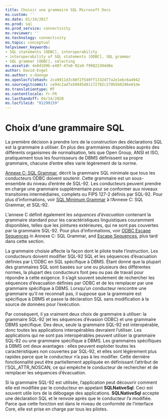 ```yaml
---
title: Choisir une grammaire SQL Microsoft Docs
ms.custom: ''
ms.date: 01/19/2017
ms.prod: sql
ms.prod_service: connectivity
ms.reviewer: ''
ms.technology: connectivity
ms.topic: conceptual
helpviewer_keywords:
- SQL statements [ODBC], interoperability
- interoperability of SQL statements [ODBC], SQL grammar
- SQL grammar [ODBC], selecting
ms.assetid: 4e0d189b-e407-47e0-92a9-f9982230dd0e
author: David-Engel
ms.author: v-daenge
ms.openlocfilehash: 2ca9911d3c88f2f540ff1332d77a2e1ebc6a4942
ms.sourcegitcommit: ce94c2ad7a50945481172782c270b5b0206e61de
ms.translationtype: MT
ms.contentlocale: fr-FR
ms.lasthandoff: 04/14/2020
ms.locfileid: "81299159"
---
```

# <a name="choosing-an-sql-grammar"></a>Choix d’une grammaire SQL
La première décision à prendre lors de la construction des déclarations SQL est la grammaire à utiliser. En plus des grammaires disponibles auprès des différents organismes de normalisation, tels que Open Group, ANSI et ISO, pratiquement tous les fournisseurs de DBMS définissent sa propre grammaire, chacune d’entre elles varie légèrement de la norme.  
  
 [Annexe C: SQL Grammar](../../../odbc/reference/appendixes/appendix-c-sql-grammar.md), décrit la grammaire SQL minimale que tous les conducteurs ODBC doivent soutenir. Cette grammaire est un sous-ensemble du niveau d’entrée de SQL-92. Les conducteurs peuvent prendre en charge une grammaire supplémentaire pour se conformer aux niveaux transitoires intermédiaires, complets ou FIPS 127-2 définis par SQL-92. Pour plus d’informations, voir [SQL Minimum Grammar](../../../odbc/reference/appendixes/sql-minimum-grammar.md) à l’Annexe C: SQL Grammar, et SQL-92.  
  
 L’annexe C définit également les *séquences d’évacuation* contenant la grammaire standard pour les caractéristiques linguistiques couramment disponibles, telles que les jointures extérieures, qui ne sont pas couvertes par la grammaire SQL-92. Pour plus d’informations, voir [ODBC Escape Sequences](../../../odbc/reference/appendixes/odbc-escape-sequences.md) in Annexe C: SQL Grammar, and [Escape Sequences](../../../odbc/reference/develop-app/escape-sequences.md), plus tard dans cette section.  
  
 La grammaire choisie affecte la façon dont le pilote traite l’instruction. Les conducteurs doivent modifier SQL-92 SQL et les séquences d’évacuation définies par L’ODBC en SQL spécifique à DBMS. Étant donné que la plupart des grammaires SQL sont basées sur une ou plusieurs des différentes normes, la plupart des conducteurs font peu ou pas de travail pour répondre à cette exigence. Il s’agit souvent seulement de rechercher les séquences d’évacuation définies par ODBC et de les remplacer par une grammaire spécifique à DBMS. Lorsqu’un conducteur rencontre une grammaire qu’il ne reconnaît pas, il suppose que la grammaire est spécifique à DBMS et passe la déclaration SQL sans modification à la source de données pour l’exécution.  
  
 Par conséquent, il ya vraiment deux choix de grammaire à utiliser: la grammaire SQL-92 (et les séquences d’évasion ODBC) et une grammaire DBMS spécifique. Des deux, seule la grammaire SQL-92 est interopérable, donc toutes les applications interopérables devraient l’utiliser. Les applications qui ne sont pas interopérables peuvent utiliser la grammaire SQL-92 ou une grammaire spécifique à DBMS. Les grammaires spécifiques à DBMS ont deux avantages : elles peuvent exploiter toutes les caractéristiques non couvertes par SQL-92, et elles sont légèrement plus rapides parce que le conducteur n’a pas à les modifier. Cette dernière fonctionnalité peut être partiellement appliquée en définissant l’attribut de l’SQL_ATTR_NOSCAN, ce qui empêche le conducteur de rechercher et de remplacer les séquences d’évacuation.  
  
 Si la grammaire SQL-92 est utilisée, l’application peut découvrir comment elle est modifiée par le conducteur en appelant **SQLNativeSql**. Ceci est souvent utile lors de la débogage des applications. **SQLNativeSql** accepte une déclaration SQL et le renvoie après que le conducteur l’a modifiée. Parce que cette fonction est dans le niveau de conformité de l’interface Core, elle est prise en charge par tous les pilotes.
